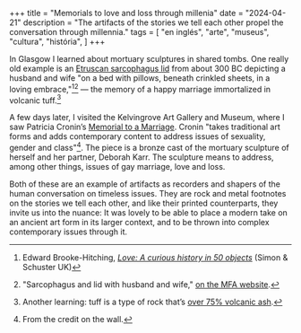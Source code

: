 +++
title = "Memorials to love and loss through millenia"
date = "2024-04-21"
description = "The artifacts of the stories we tell each other propel the conversation through millennia."
tags = [
    "en inglés", "arte", "museus", "cultura", "história",
]
+++

In Glasgow I learned about mortuary sculptures in shared tombs. One really old example is an [Etruscan sarcophagus lid](https://collections.mfa.org/objects/151377/sarcophagus-and-lid-with-husband-and-wife?ctx=79fc2b36-02d5-4f17-b75d-82ec1b9d4fe0&idx=8) from about 300 BC depicting a husband and wife "on a bed with pillows, beneath crinkled sheets, in a loving embrace,"[^1][^2] — the memory of a happy marriage immortalized in volcanic tuff.[^3]

A few days later, I visited the Kelvingrove Art Gallery and Museum, where I saw Patricia Cronin’s [Memorial to a Marriage](https://www.patriciacronin.net/memorial.html). Cronin "takes traditional art forms and adds contemporary content to address issues of sexuality, gender and class"[^4]. The piece is a bronze cast of the mortuary sculpture of herself and her partner, Deborah Karr. The sculpture means to address, among other things, issues of gay marriage, love and loss.

Both of these are an example of artifacts as recorders and shapers of the human conversation on timeless issues. They are rock and metal footnotes on the stories we tell each other, and like their printed counterparts, they invite us into the nuance: It was lovely to be able to place a modern take on an ancient art form in its larger context, and to be thrown into complex contemporary issues through it.

[^1]: Edward Brooke-Hitching, [_Love: A curious history in 50 objects_](https://blackwells.co.uk/bookshop/product/9781398522718) (Simon & Schuster UK)
[^2]: "Sarcophagus and lid with husband and wife," [on the MFA website](https://collections.mfa.org/objects/151377/sarcophagus-and-lid-with-husband-and-wife?ctx=79fc2b36-02d5-4f17-b75d-82ec1b9d4fe0&idx=8).
[^3]: Another learning: tuff is a type of rock that’s [over 75% volcanic ash](https://en.wikipedia.org/wiki/Tuff).
[^4]: From the credit on the wall.
